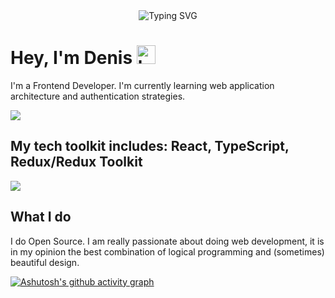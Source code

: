 <div align='center'>
  <img src="https://readme-typing-svg.demolab.com?font=Fira+Code&size=50&pause=1000&color=DBCD4D&background=FFFFFF00&center=true&width=700&height=100&lines=Frontend+Developer" alt="Typing SVG" />
</div>


<h1>Hey, I'm Denis <img src="https://i.ibb.co/BLmXn63/hacker-2.png" alt="hacker-2" border="0" width=30></h1>
<p>I'm a Frontend Developer. I'm currently learning web application architecture and authentication strategies.</p>

  <img src='https://github-readme-stats.vercel.app/api?username=Barresi&show_icons=true&bg_color=000000&text_color=ffffff&title_color=dbcd4d&icon_color=dbcd4d&text_bold=false&&hide=contribs,issues&show=reviews,prs_merged_percentage'/>
  

  <h2>My tech toolkit includes: React, TypeScript, Redux/Redux Toolkit</h2>
<img src='https://github-readme-stats.vercel.app/api/top-langs/?username=Barresi&layout=compact&bg_color=000000&title_color=dbcd4d&text_color=ffffff' />



<h2>What I do</h2>
  <p>I do Open Source. I am really passionate about doing web
development, it is in my opinion the best combination of logical programming and
(sometimes) beautiful design.</p>
  
[![Ashutosh's github activity graph](https://github-readme-activity-graph.vercel.app/graph?username=Barresi&theme=high-contrast&area=true&area_color=dbcd4d&title_color=dbcd4d&radius=7)](https://github.com/Barresi/github-readme-activity-graph)



